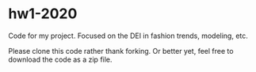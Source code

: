 # hw1-2020
Code for my project. Focused on the DEI in fashion trends, modeling, etc. 

Please clone this code rather thank forking.  Or better yet, feel free to download the code as a zip file.
